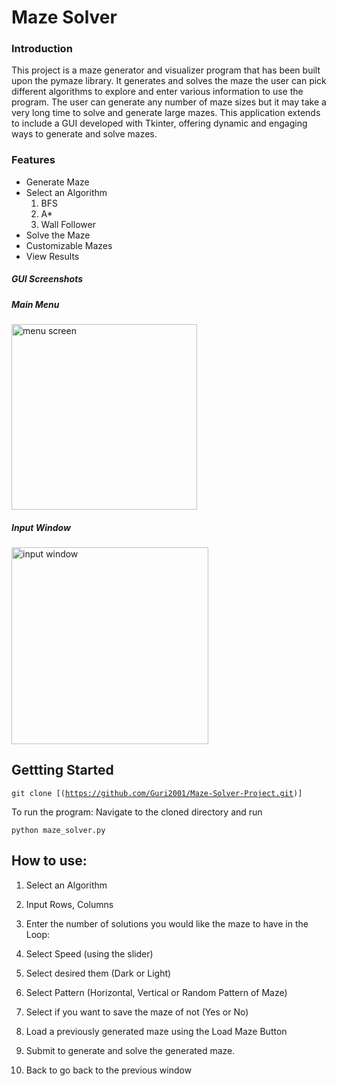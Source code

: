 <h1>Maze Solver</h1>

<h3>Introduction</h3>

<p>This project is a maze generator and visualizer program that has been built upon the pymaze library.
It generates and solves the maze the user can pick different algorithms to explore and enter various information to use the program. The user can generate any number of maze
sizes but it may take a very long time to solve and generate large mazes. This application extends to include a GUI developed with Tkinter, offering dynamic and engaging ways to generate and solve mazes.</p>

<h3>Features</h3>
<ul>
  
  <li>
    Generate Maze
  </li>
  
  <li>
    Select an Algorithm
    <ol>
      <li>
        BFS
      </li>
      <li>
        A*
      </li>
      <li>
        Wall Follower
      </li>
    </ol>
  </li>
  
  <li>
    Solve the Maze
  </li>
  
  <li>
    Customizable Mazes
  </li>
    
  <li>
    View Results
  </li>
  
</ul>

<h5>GUI Screenshots</h5>
<h5>Main Menu</h5>
<img width="297" alt="menu screen" src="https://github.com/Guri2001/Maze-Solver-Project/assets/58091103/c36c5774-5023-4b11-bb9b-8c45a767f0e6">
<h5>Input Window</h5>
<img width="315" alt="input window" src="https://github.com/Guri2001/Maze-Solver-Project/assets/58091103/034f9bce-7ccf-40dc-bf81-04c4295c9bc5">


<h2> Gettting Started</h2>

<code>git clone [(https://github.com/Guri2001/Maze-Solver-Project.git)]</code>

<p>To run the program: Navigate to the cloned directory and run</p>
<code>python maze_solver.py</code>


<h2>How to use: </h2>
<ol>
  <li></lo><p> Select an Algorithm</p></li>
  <li><p>Input Rows, Columns</p></li>
  <li><p>Enter the number of solutions you would like the maze to have in the Loop: </p></li>
  <li><p>Select Speed (using the slider)</p></li>
  <li><p>Select desired them (Dark or Light)</p></li>
  <li><p>Select Pattern (Horizontal, Vertical or Random Pattern of Maze)</p></li>
  <li><p>Select if you want to save the maze of not (Yes or No)</p></li>
  <li><p>Load a previously generated maze using the Load Maze Button</p></li>
  <li><p>Submit to generate and solve the generated maze.</p></li>
  <li><p>Back to go back to the previous window</p></li>
    
</ol>

